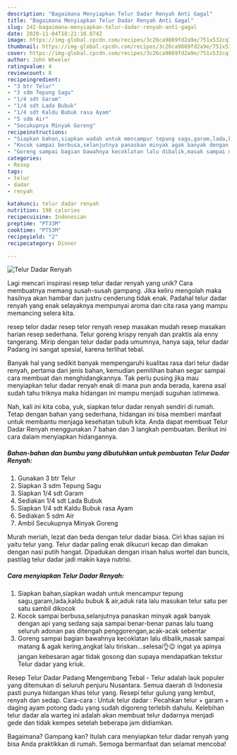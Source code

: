 ```yaml
---
description: "Bagaimana Menyiapkan Telur Dadar Renyah Anti Gagal"
title: "Bagaimana Menyiapkan Telur Dadar Renyah Anti Gagal"
slug: 242-bagaimana-menyiapkan-telur-dadar-renyah-anti-gagal
date: 2020-11-04T18:21:18.874Z
image: https://img-global.cpcdn.com/recipes/3c26ca9869fd2a9e/751x532cq70/telur-dadar-renyah-foto-resep-utama.jpg
thumbnail: https://img-global.cpcdn.com/recipes/3c26ca9869fd2a9e/751x532cq70/telur-dadar-renyah-foto-resep-utama.jpg
cover: https://img-global.cpcdn.com/recipes/3c26ca9869fd2a9e/751x532cq70/telur-dadar-renyah-foto-resep-utama.jpg
author: John Wheeler
ratingvalue: 4
reviewcount: 8
recipeingredient:
- "3 btr Telur"
- "3 sdm Tepung Sagu"
- "1/4 sdt Garam"
- "1/4 sdt Lada Bubuk"
- "1/4 sdt Kaldu Bubuk rasa Ayam"
- "5 sdm Air"
- "Secukupnya Minyak Goreng"
recipeinstructions:
- "Siapkan bahan,siapkan wadah untuk mencampur tepung sagu,garam,lada,kaldu bubuk &amp; air,aduk rata lalu masukan telur satu per satu sambil dikocok"
- "Kocok sampai berbusa,selanjutnya panaskan minyak agak banyak dengan api yang sedang saja sampai benar-benar panas lalu tuang seluruh adonan pas ditengah penggorengan,acak-acak sebentar"
- "Goreng sampai bagian bawahnya kecoklatan lalu dibalik,masak sampai matang &amp; agak kering,angkat lalu tiriskan...selesai👌😉 ingat ya apinya jangan kebesaran agar tidak gosong dan supaya mendapatkan tekstur Telur dadar yang kriuk."
categories:
- Resep
tags:
- telur
- dadar
- renyah

katakunci: telur dadar renyah 
nutrition: 198 calories
recipecuisine: Indonesian
preptime: "PT33M"
cooktime: "PT53M"
recipeyield: "2"
recipecategory: Dinner

---
```



![Telur Dadar Renyah](https://img-global.cpcdn.com/recipes/3c26ca9869fd2a9e/751x532cq70/telur-dadar-renyah-foto-resep-utama.jpg)

Lagi mencari inspirasi resep telur dadar renyah yang unik? Cara membuatnya memang susah-susah gampang. Jika keliru mengolah maka hasilnya akan hambar dan justru cenderung tidak enak. Padahal telur dadar renyah yang enak selayaknya mempunyai aroma dan cita rasa yang mampu memancing selera kita.

resep telor dadar resep telor renyah resep masakan mudah resep masakan harian resep sederhana. Telur goreng krispy renyah dan praktis ala enny tangerang. Mirip dengan telur dadar pada umumnya, hanya saja, telur dadar Padang ini sangat spesial, karena terlihat tebal.

Banyak hal yang sedikit banyak mempengaruhi kualitas rasa dari telur dadar renyah, pertama dari jenis bahan, kemudian pemilihan bahan segar sampai cara membuat dan menghidangkannya. Tak perlu pusing jika mau menyiapkan telur dadar renyah enak di mana pun anda berada, karena asal sudah tahu triknya maka hidangan ini mampu menjadi suguhan istimewa.


Nah, kali ini kita coba, yuk, siapkan telur dadar renyah sendiri di rumah. Tetap dengan bahan yang sederhana, hidangan ini bisa memberi manfaat untuk membantu menjaga kesehatan tubuh kita. Anda dapat membuat Telur Dadar Renyah menggunakan 7 bahan dan 3 langkah pembuatan. Berikut ini cara dalam menyiapkan hidangannya.

<!--inarticleads1-->

##### Bahan-bahan dan bumbu yang dibutuhkan untuk pembuatan Telur Dadar Renyah:

1. Gunakan 3 btr Telur
1. Siapkan 3 sdm Tepung Sagu
1. Siapkan 1/4 sdt Garam
1. Sediakan 1/4 sdt Lada Bubuk
1. Siapkan 1/4 sdt Kaldu Bubuk rasa Ayam
1. Sediakan 5 sdm Air
1. Ambil Secukupnya Minyak Goreng


Murah meriah, lezat dan beda dengan telur dadar biasa. Ciri khas sajian ini yaitu telur yang. Telur dadar paling enak dikucuri kecap dan dimakan dengan nasi putih hangat. Dipadukan dengan irisan halus wortel dan buncis, pastilag telur dadar jadi makin kaya nutrisi. 

<!--inarticleads2-->

##### Cara menyiapkan Telur Dadar Renyah:

1. Siapkan bahan,siapkan wadah untuk mencampur tepung sagu,garam,lada,kaldu bubuk &amp; air,aduk rata lalu masukan telur satu per satu sambil dikocok
1. Kocok sampai berbusa,selanjutnya panaskan minyak agak banyak dengan api yang sedang saja sampai benar-benar panas lalu tuang seluruh adonan pas ditengah penggorengan,acak-acak sebentar
1. Goreng sampai bagian bawahnya kecoklatan lalu dibalik,masak sampai matang &amp; agak kering,angkat lalu tiriskan...selesai👌😉 ingat ya apinya jangan kebesaran agar tidak gosong dan supaya mendapatkan tekstur Telur dadar yang kriuk.


Resep Telur Dadar Padang Mengembang Tebal - Telur adalah lauk populer yang ditemukan di seluruh penjuru Nusantara. Semua daerah di Indonesia pasti punya hidangan khas telur yang. Resepi telur gulung yang lembut, renyah dan sedap. Cara-cara : Untuk telur dadar : Pecahkan telur + garam + daging ayam potong dadu yang sudah digoreng terlebih dahulu. Kelebihan telur dadar ala warteg ini adalah akan membuat telur dadarnya menjadi gede dan tidak kempes setelah beberapa jam didiamkan. 

Bagaimana? Gampang kan? Itulah cara menyiapkan telur dadar renyah yang bisa Anda praktikkan di rumah. Semoga bermanfaat dan selamat mencoba!
